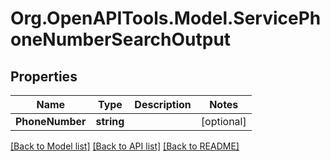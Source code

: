 # Org.OpenAPITools.Model.ServicePhoneNumberSearchOutput

## Properties

Name | Type | Description | Notes
------------ | ------------- | ------------- | -------------
**PhoneNumber** | **string** |  | [optional] 

[[Back to Model list]](../README.md#documentation-for-models) [[Back to API list]](../README.md#documentation-for-api-endpoints) [[Back to README]](../README.md)

